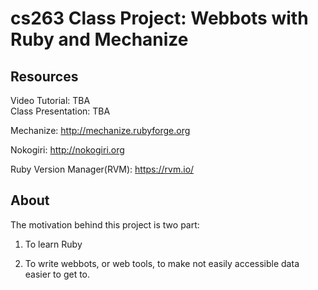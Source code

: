 cs263 Class Project: Webbots with Ruby and Mechanize
=====

Resources
-------

Video Tutorial: TBA  
Class Presentation: TBA

Mechanize: http://mechanize.rubyforge.org

Nokogiri: http://nokogiri.org

Ruby Version Manager(RVM): https://rvm.io/

About
-------
The motivation behind this project is two part:

1. To learn Ruby 

2. To write webbots, or web tools, to make not easily accessible data easier to get to.
